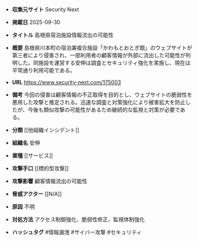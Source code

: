 - **収集元サイト**
Security Next

- **掲載日**
2025-09-30

- **タイトル**
島根県宿泊施設情報流出の可能性

- **概要**
島根県川本町の宿泊兼複合施設「かわもとおとぎ館」のウェブサイトが第三者により侵害され、一部利用者の顧客情報が外部に流出した可能性が判明した。同施設を運営する安伸は調査とセキュリティ強化を実施し、現在は平常通り利用可能である。

- **URL**
https://www.security-next.com/175003

- **備考**
今回の侵害は顧客情報の不正取得を目的とし、ウェブサイトの脆弱性を悪用した攻撃と推定される。迅速な調査と対策強化により被害拡大を防止したが、今後も類似攻撃の可能性があるため継続的な監視と対策が必要である。

- **分類**
[[他組織インシデント]]

- **組織名**
安伸

- **業種**
[[サービス]]

- **攻撃手口**
[[標的型攻撃]]

- **攻撃影響**
顧客情報流出の可能性

- **脅威アクター**
[[N/A]]

- **原因**
不明

- **対処方法**
アクセス制御強化、脆弱性修正、監視体制強化

- **ハッシュタグ**
#情報漏洩 #サイバー攻撃 #セキュリティ

